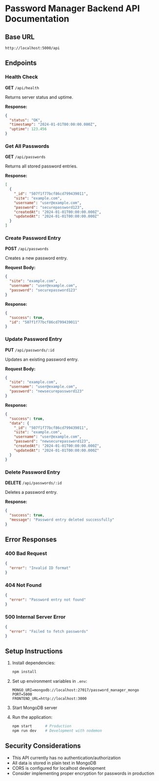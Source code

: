 # Password Manager Backend API Documentation

## Base URL
```
http://localhost:5000/api
```

## Endpoints

### Health Check
**GET** `/api/health`

Returns server status and uptime.

**Response:**
```json
{
  "status": "OK",
  "timestamp": "2024-01-01T00:00:00.000Z",
  "uptime": 123.456
}
```

### Get All Passwords
**GET** `/api/passwords`

Returns all stored password entries.

**Response:**
```json
[
  {
    "_id": "507f1f77bcf86cd799439011",
    "site": "example.com",
    "username": "user@example.com",
    "password": "securepassword123",
    "createdAt": "2024-01-01T00:00:00.000Z",
    "updatedAt": "2024-01-01T00:00:00.000Z"
  }
]
```

### Create Password Entry
**POST** `/api/passwords`

Creates a new password entry.

**Request Body:**
```json
{
  "site": "example.com",
  "username": "user@example.com", 
  "password": "securepassword123"
}
```

**Response:**
```json
{
  "success": true,
  "id": "507f1f77bcf86cd799439011"
}
```

### Update Password Entry
**PUT** `/api/passwords/:id`

Updates an existing password entry.

**Request Body:**
```json
{
  "site": "example.com",
  "username": "user@example.com",
  "password": "newsecurepassword123"
}
```

**Response:**
```json
{
  "success": true,
  "data": {
    "_id": "507f1f77bcf86cd799439011",
    "site": "example.com",
    "username": "user@example.com",
    "password": "newsecurepassword123",
    "createdAt": "2024-01-01T00:00:00.000Z",
    "updatedAt": "2024-01-01T00:00:00.000Z"
  }
}
```

### Delete Password Entry
**DELETE** `/api/passwords/:id`

Deletes a password entry.

**Response:**
```json
{
  "success": true,
  "message": "Password entry deleted successfully"
}
```

## Error Responses

### 400 Bad Request
```json
{
  "error": "Invalid ID format"
}
```

### 404 Not Found
```json
{
  "error": "Password entry not found"
}
```

### 500 Internal Server Error
```json
{
  "error": "Failed to fetch passwords"
}
```

## Setup Instructions

1. Install dependencies:
   ```bash
   npm install
   ```

2. Set up environment variables in `.env`:
   ```
   MONGO_URI=mongodb://localhost:27017/password_manager_mongo
   PORT=5000
   FRONTEND_URL=http://localhost:3000
   ```

3. Start MongoDB server

4. Run the application:
   ```bash
   npm start      # Production
   npm run dev    # Development with nodemon
   ```

## Security Considerations

- This API currently has no authentication/authorization
- All data is stored in plain text in MongoDB
- CORS is configured for localhost development
- Consider implementing proper encryption for passwords in production
